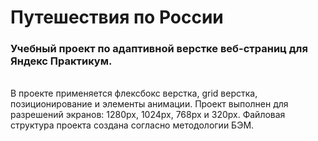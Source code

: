 # Путешествия по России
### Учебный проект по адаптивной верстке веб-страниц для Яндекс Практикум.
<br/>
В проекте применяется флексбокс верстка, grid верстка, позиционирование и элементы анимации.
Проект выполнен для разрешений экранов: 1280px, 1024px, 768px и 320px.
Файловая структура проекта создана согласно методологии БЭМ.
